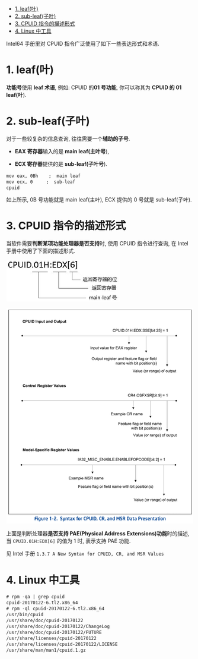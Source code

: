 
<!-- @import "[TOC]" {cmd="toc" depthFrom=1 depthTo=6 orderedList=false} -->

<!-- code_chunk_output -->

- [1. leaf(叶)](#1-leaf叶)
- [2. sub-leaf(子叶)](#2-sub-leaf子叶)
- [3. CPUID 指令的描述形式](#3-cpuid-指令的描述形式)
- [4. Linux 中工具](#4-linux-中工具)

<!-- /code_chunk_output -->

Intel64 手册里对 CPUID 指令广泛使用了如下一些表达形式和术语.

# 1. leaf(叶)

**功能号**使用 **leaf 术语**, 例如: CPUID 的**01 号功能**, 你可以称其为 **CPUID 的 01 leaf(叶**).

# 2. sub-leaf(子叶)

对于一些较复杂的信息查询, 往往需要一个**辅助的子号**.

* **EAX 寄存器**输入的是 **main leaf(主叶号**),

* **ECX 寄存器**提供的是 **sub-leaf(子叶号**).

```assembly
mov eax, 0Bh    ;  main leaf
mov ecx, 0     ;  sub-leaf
cpuid
```

如上所示, 0B 号功能就是 main leaf(主叶), ECX 提供的 0 号就是 sub-leaf(子叶).

# 3. CPUID 指令的描述形式

当软件需要**判断某项功能处理器是否支持**时, 使用 CPUID 指令进行查询, 在 Intel 手册中使用了下面的描述形式.

![config](./images/1.png)

![2020-03-09-09-03-59.png](./images/2020-03-09-09-03-59.png)

上面是判断处理器**是否支持 PAE(Physical Address Extensions)功能**时的描述, 当 `CPUID.01H:EDX[6]` 的值为 1 时, 表示支持 PAE 功能.

见 Intel 手册 `1.3.7 A New Syntax for CPUID, CR, and MSR Values`

# 4. Linux 中工具

```
# rpm -qa | grep cpuid
cpuid-20170122-6.tl2.x86_64
# rpm -ql cpuid-20170122-6.tl2.x86_64
/usr/bin/cpuid
/usr/share/doc/cpuid-20170122
/usr/share/doc/cpuid-20170122/ChangeLog
/usr/share/doc/cpuid-20170122/FUTURE
/usr/share/licenses/cpuid-20170122
/usr/share/licenses/cpuid-20170122/LICENSE
/usr/share/man/man1/cpuid.1.gz
```
